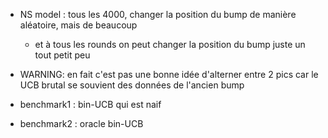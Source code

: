 - NS model : tous les 4000, changer la position du bump de manière aléatoire, mais de beaucoup
    - et à tous les rounds on peut changer la position du bump juste un tout petit peu
- WARNING: en fait c'est pas une bonne idée d'alterner entre 2 pics car le UCB brutal se souvient des données de l'ancien bump

- benchmark1 : bin-UCB qui est naif
- benchmark2 : oracle bin-UCB